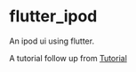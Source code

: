 # flutter_ipod

An ipod ui using flutter.

A tutorial follow up from [Tutorial](https://www.youtube.com/watch?v=A8dvbFby-s0)
